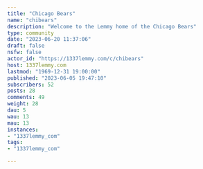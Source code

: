 ```yaml
---
title: "Chicago Bears" 
name: "chibears"
description: "Welcome to the Lemmy home of the Chicago Bears"
type: community
date: "2023-06-20 11:37:06"
draft: false
nsfw: false
actor_id: "https://1337lemmy.com/c/chibears"
host: 1337lemmy.com
lastmod: "1969-12-31 19:00:00"
published: "2023-06-05 19:47:10"
subscribers: 52
posts: 28
comments: 49
weight: 28
dau: 5
wau: 13
mau: 13
instances:
- "1337lemmy_com"
tags: 
- "1337lemmy_com"

---
```

